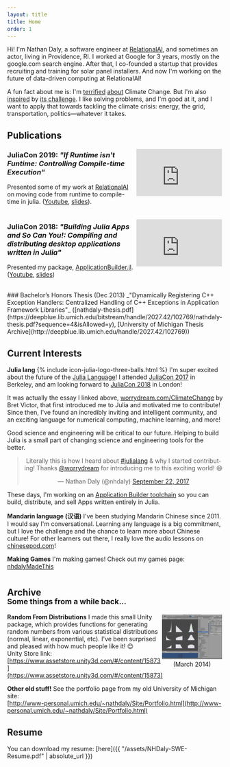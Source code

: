 ```yaml
---
layout: title
title: Home
order: 1
---
```


Hi! I'm Nathan Daly, a software engineer at
[RelationalAI](http://relational.ai), and sometimes an actor, living in
Providence, RI. I worked at Google for 3 years, mostly on the google.com search
engine. After that, I co-founded a startup that provides recruiting and
training for solar panel installers. And now I'm working on the future of
data-driven computing at RelationalAI!

A fun fact about me is: I'm [terrified](https://xkcd.com/1732/)
[about](https://en.wikipedia.org/wiki/IPCC_Fifth_Assessment_Report#Projections)
Climate Change. But I'm also [inspired](http://worrydream.com/ClimateChange) by
[its challenge](https://www.youtube.com/watch?v=MaebOLfdSd8).
I like solving problems, and I'm good at it, and I want to apply that towards
tackling the climate crisis: energy, the grid, transportation,
politics—whatever it takes.


<div class="seperator"> </div>


## Publications

<div style="float:right; padding:2px;">
<iframe width="200" height="110" src="https://www.youtube.com/embed/JCFej--XER0?start=181" frameborder="0" allow="accelerometer; autoplay; encrypted-media; gyroscope; picture-in-picture" allowfullscreen></iframe>
</div>

### JuliaCon 2019: _"If Runtime isn't Funtime: Controlling Compile-time Execution"_
Presented some of my work at [RelationalAI](http://relational.ai) on moving code from runtime to compile-time in julia. ([Youtube](https://www.youtube.com/watch?v=JCFej--XER0), [slides](https://github.com/NHDaly/juliaCon2019-If_Runtime_isn-t_Funtime-Slides)).
<br>  <!-- Eww, these <br>s are needed to prevent the youtube iframes from overlapping -->
<br>

<div style="float:right; padding:2px;">
<iframe width="200" height="110" src="https://www.youtube.com/embed/kSp6d3qSb3I" frameborder="0" allow="autoplay; encrypted-media" allowfullscreen></iframe>
</div>

### JuliaCon 2018: _"Building Julia Apps and So Can You!: Compiling and distributing desktop applications written in Julia"_
Presented my package, [ApplicationBuilder.jl](https://github.com/NHDaly/ApplicationBuilder.jl). ([Youtube](https://youtu.be/kSp6d3qSb3I?t=5m23s), [slides](https://github.com/NHDaly/juliaCon2018-ApplicationBuilder-Slides))

<br>
### Bachelor’s Honors Thesis (Dec 2013)
_"Dynamically Registering C++ Exception Handlers:
Centralized Handling of C++ Exceptions in Application Framework Libraries"_
([nathdaly-thesis.pdf](https://deepblue.lib.umich.edu/bitstream/handle/2027.42/102769/nathdaly-thesis.pdf?sequence=4&isAllowed=y), [University of Michigan Thesis Archive](http://deepblue.lib.umich.edu/handle/2027.42/102769))



## Current Interests
**Julia lang**  {% include icon-julia-logo-three-balls.html %} I'm super excited about the future of the [Julia Language](https://julialang.org)! I attended [JuliaCon 2017](http://juliacon.org/2017/) in Berkeley, and am looking forward to [JuliaCon 2018](http://juliacon.org/2018/) in London!

It was actually the essay I linked above,
[worrydream.com/ClimateChange](http://worrydream.com/ClimateChange) by Bret Victor,
that first introduced me to Julia and motivated me to contribute! Since then,
I've found an incredibly inviting and intelligent community, and an exciting
language for numerical computing, machine learning, and more!

Good science and engineering will be critical to our future. Helping to build
Julia is a small part of changing science and engineering tools for the better.

<blockquote class="twitter-tweet" align="center" width="500" data-lang="en"><p lang="en" dir="ltr">Literally this is how I heard about <a href="https://twitter.com/hashtag/julialang?src=hash&amp;ref_src=twsrc%5Etfw">#julialang</a> &amp; why I started contributing! Thanks <a href="https://twitter.com/worrydream?ref_src=twsrc%5Etfw">@worrydream</a> for introducing me to this exciting world! 😄</p>&mdash; Nathan Daly (@nhdaly) <a href="https://twitter.com/nhdaly/status/911362142569418753?ref_src=twsrc%5Etfw">September 22, 2017</a></blockquote>
<script async src="//platform.twitter.com/widgets.js" charset="utf-8"></script>

These days, I'm working on an [Application Builder toolchain](http://github.com/NHDaly/ApplicationBuilder.jl) so you can build, distribute, and sell Apps written entirely in Julia.

**Mandarin language (汉语)** I've been studying Mandarin Chinese since 2011.
I would say I'm conversational. Learning any language is a big commitment, but I
love the challenge and the chance to learn more about Chinese culture! For other
learners out there, I really love the audio lessons on [chinesepod.com](http://chinesepod.com)!

**Making Games** I'm making games! Check out my games page: [nhdalyMadeThis](/MadeThis.html)




<h2 style="line-height:15pt; padding-top: 10pt;">Archive
<br><small>Some things from a while back...</small></h2>

<div style="float:right; padding:2px;">
<a href="https://assetstore.unity.com/packages/tools/random-from-distributions-statistical-distributions-random-numbe-15873"><img
style="border: none; height: 105px; width: 140px;"
src="/assets/images/unity-random-from-distributions-screenshot.jpg"
alt="Random From Distributions Unity Package"></a>
<br><div style="text-align: center;">(March 2014)</div>
</div>

**Random From Distributions**  I made this small Unity package, which
provides functions for generating random numbers from various statistical
distributions (normal, linear, exponential, etc). I've been surprised and
pleased with how much people like it! 😊
<br>Unity Store link: [https://www.assetstore.unity3d.com/#/content/15873](https://www.assetstore.unity3d.com/#/content/15873)

**Other old stuff!** See the portfolio page from my old University of Michigan site:
<br>[http://www-personal.umich.edu/~nathdaly/Site/Portfolio.html](http://www-personal.umich.edu/~nathdaly/Site/Portfolio.html)


## Resume
You can download my resume: [here]({{ "/assets/NHDaly-SWE-Resume.pdf" | absolute_url }})
